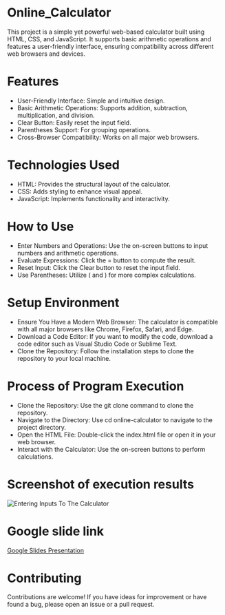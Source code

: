 # Online_Calculator

This project is a simple yet powerful web-based calculator built using HTML, CSS, and JavaScript. It supports basic arithmetic operations and features a user-friendly interface, ensuring compatibility across different web browsers and devices.


# Features
 - User-Friendly Interface: Simple and intuitive design.
 - Basic Arithmetic Operations: Supports addition, subtraction, multiplication, and division.
 - Clear Button: Easily reset the input field.
 - Parentheses Support: For grouping operations.
 - Cross-Browser Compatibility: Works on all major web browsers.

# Technologies Used
- HTML: Provides the structural layout of the calculator.
- CSS: Adds styling to enhance visual appeal.
- JavaScript: Implements functionality and interactivity.


# How to Use
- Enter Numbers and Operations: Use the on-screen buttons to input numbers and arithmetic operations.
- Evaluate Expressions: Click the = button to compute the result.
- Reset Input: Click the Clear button to reset the input field.
- Use Parentheses: Utilize ( and ) for more complex calculations.

# Setup Environment
- Ensure You Have a Modern Web Browser: The calculator is compatible with all major browsers like Chrome, Firefox, Safari, and Edge.
- Download a Code Editor: If you want to modify the code, download a code editor such as Visual Studio Code or Sublime Text.
- Clone the Repository: Follow the installation steps to clone the repository to your local machine.

# Process of Program Execution
- Clone the Repository: Use the git clone command to clone the repository.
- Navigate to the Directory: Use cd online-calculator to navigate to the project directory.
- Open the HTML File: Double-click the index.html file or open it in your web browser.
- Interact with the Calculator: Use the on-screen buttons to perform calculations.

# Screenshot of execution results
![Entering Inputs To The Calculator](Entering_inputs/images/.png)


# Google slide link

[Google Slides Presentation](https://docs.google.com/presentation/d/1mbfNy2Mmozv5_DMbnOAc3NCQ6-22h3lF8FSm3z8xDBk/edit?usp=sharing)

# Contributing
Contributions are welcome! If you have ideas for improvement or have found a bug, please open an issue or a pull request.
